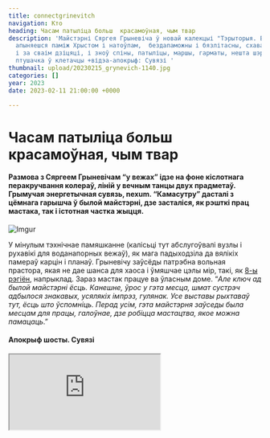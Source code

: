 ```yaml
---
title: connectgrinevitch
navigation: Кто
heading: Часам патыліца больш  красамоўная, чым твар
description: 'Майстэрні Сяргея Грыневіча ў новай калекцыі "Тэрыторыя. Вежы".  Калі
  апыняешся паміж Хрыстом і натоўпам,  бездапаможны і бязлітасны, схаваўшыся за маскай
  і за сваім дзіцяці, і зноў спіны, патыліцы, маршы, гарматы, нешта шэранькае і ціхая
  птушачка ў клетачцы +відэа-апокрыф: Сувязі '
thumbnail: upload/20230215_grynevich-1140.jpg
categories: []
year: 2023
date: 2023-02-11 21:00:00 +0000

---
```

# **Часам патыліца больш  красамоўная, чым твар**

#### Размова  з Сяргеем Грыневічам “у вежах” ідзе на фоне кіслотнага перакручвання колераў, ліній у вечным танцы двух прадметаў. Грымучая энергетычная сувязь, nexum. “Камасутру” дасталі з цёмнага гарышча ў былой майстэрні, дзе засталіся, як рэшткі прац мастака, так і істотная частка жыцця.

![Imgur](https://i.imgur.com/yuaBwBg.jpg)

У мінулым тэхнічнае памяшканне (калісьці тут абслугоўвалі вузлы і рухавікі для воданапорных вежаў), як мага падыходзіла да вялікіх памераў карцін і планаў. Грыневічу заўсёды патрэбна вольная прастора, якая не дае шанса для хаоса і ўмяшчае цэлы мір,  такі, як [8-ы рэгіён](https://www.mamgrodno.com/panorama/pano2.html), напрыклад. Зараз мастак працуе ва ўласным доме. “_Але ключ ад былой майстэрні ёсць. Канешне, ўрос у гэта месца, шмат сустрэч адбылося знакавых, усялякіх імпрэз, гулянак. Усе выставы рыхтаваў тут, ёсць што ўспомніць. Перад усім, гэта майстэрня заўседы была месцам для працы, галоўнае, дзе робіцца мастацтва, якое можна памацаць_.”

#### Апокрыф шосты. Сувязі

<div><iframe class="youtube" src="https://www.youtube.com/embed/dVYcgy_S0KU"></div>
  
_Вежы нечым нагадваюць мастацкія сквоты ў Парыжу. Ёсць у іх багемная атмасфера. Тут перабывала народу шмат. Кілаграм кавы выпіваўся за тры, чатыры дні летам, бо  заўсёды прыходзілі людзі, прыязджалі нашы калегі: беларускія мастакі і з за мяжы. Кава пілася перманентна, проста без перапынку. Ну і ў вогуле прыгожае месца. Яно такое лакальнае, садочак невялічкі ёсць, ў той самы час знаходзіцца ў цэнтры,  пры гэтым пастараль пэўная існуе_.
  
#### … Я не згодны, што ў мяне кахання няма

_“Камасутра” – гэта таксама пра каханне, проста такая вобразная мова выбрана. У мяне цэлыя цыклы твораў, прысвечаныя  жаночай прыгажосці. Ёсць сентэнцыя, якую я падтрымліваю, што на свеце існуе  дзве тэмы па вялікаму рахунку: каханне і смерць, ўсе астатняе – адгалінаванні. І там, дзе разбуральнае нешта у мастацтве, побач ідзе каханне. Цяжка падзяліць, таму што яны заўсёды разам, узаемадапаўняльныя адно адным.  Гэта ў абодвух накірунках нешта непазбежнае. Апошняя мая выстава “Дэмаграфія”, яна як раз была пра смерць, але і пра каханне_. 

**Удакладненне ад mamgrodnо**: Доўжылася выстава ў мінулым року у Менску усяго 10 дзён, але пабіла  рэкорды двух дзесяцігоддзяў, толькі за апошнія 2 дні у Палацы мастацтваў “Дэмаграфію” паглядзелі  амаль 19 тысяч назіральнікаў.

#### Белая палатно – самае прыгожае, цікавей, чым нешта 

_Апошні час: он увогуле такі хуткі і зменлівы, што жыццё нашмат цікавей, чым само мастацтва. І мы павінны рэфлексаваць з пэўнай дыстанцыяй, з адлегласці, каб не стаць заменай той жа самай журналістыцы, рэпартажу. Павінны не толькі карамелькі  маляваць, але перапрацоўваць, ставіць пытанні, якія іншыя галіны  дзейнасці не могуць паставіць перад чалавекам. Вось такі удзел цяперашняга мастацтва. Сапраўднага_. 

… _Белая палатно – самае прыгожае, цікавей чым нешта. Аднак, цяпер працаваць немагчыма, вялікія высілкі трэба  прыкласці, каб заставіць сябе працаваць. Жыццё пастаўлена на паўзу, але ж адзіным паратункам ад дэпрэсіі з’яўляецца праца. Вось такое замкнёнае кола. Пераадольваючы сваё эга, застаўляеш сябе нешта рабіць, і праз некаторы непрацяглы час забываешь пра дэпрэсію. Гэта самая выдатная тэрапія, лепей за ўсё. Ну і,канешне… тое, што прыходзіцца працаваць у стол, таму што пакуль магчымасці выставіцца няма, забанены у краіне па ўсіх накірунках_.
  
![Imgur](https://i.imgur.com/XiUU6qK.jpg)
  
#### Часам патыліца больш  красамоўная, чым твар 

Дома у Сяргея Грыневіча таксама абсталявана майстэрня, апошнія гады ён амаль ўвесь час там.  Працы, старыя і новыя: дастаўленыя з вернісажэй і, калі “алей яшчэ сохне”, чакаюць свайго часа.

_У майстэрні раптам апыняешся паміж Хрыстом і натоўпам, бездапаможны і бязлітасны, схаваўшыся за маскай і за сваім дзіцяці, і зноў спіны, патыліцы, маршы, гарматы, нешта шэранькае і ціхая птушачка ў клетачцы…  “_Спін  жаночых колькі я скалеозных панамалёўваў, часам спіна можа больш сказаць, чым твар. Патыліца больш  красамоўная, чым твар. Намаляваў нядаўна такого мужычка з вельмі характэрнай патыліцай. Працаўнік жкг, бачыш, вось які ён пазнавальны”_…

![Imgur](https://i.imgur.com/FnthlvC.jpg)

_Каб асобна для душы намаляваць прыгажосць, гэта, канешне, я сабе забараняю. Гэта так, для людзей, калі надта просяць. Не ўмею адмаўляць, калі на пленэры ці галерэйшчыкі нешта просяць, таксама нешта хочаш пакінуць сваё, прыгожае,так што гэта такая забарона, якая парушаецца час ад часу. Я люблю людзей маляваць, партрэты, а ёсць жа прыгожыя людзі.  Як не стараешся, а усе роўна прыгожыя. Мусіш маляваць прыгажосць, але_…
  
Неформальная история Башен + видео: [**Как Кася  и Бася оказались в тупике**](https://www.mamgrodno.com/projects/vejahistory.html)
  
Проект: Территория. Башни. Часть первая. [**Юрий Яковенко. Время**](https://www.mamgrodno.com/projects/timeyakovenko.html)
  
Проект: Территория. Башни. Часть вторая. [**Иван Русачек.Дом**](https://www.mamgrodno.com/projects/homerusachek.html)

Проект: Территория. Башни. Часть третья [**Александр Болдаков. Вода**](https://www.mamgrodno.com/projects/waterboldakov.html)

Проект: Территория. Башни. Часть четвертая [**Валентина Шоба. Дружба.**](https://www.mamgrodno.com/projects/friendshsiphoba.html)
  
Проект: Территория. Башни. Часть пятая [**Владимир Пантелеев. Семья**](https://www.mamgrodno.com/projects/familypanteleev.html)
  
Увесь праект на беларускай мове [**тут**](https://www.mamgrodno.com/projects/belvezyall.html)  
  
Аўтар тэкста: **Іна МАКСІМЧЫК**
  
Аўтар фота, відэа: **Кацярына ГАРДЗЕЕВА**
  
**Абавазкова патрэбны дазвол ад аўтараў на перадрук у медыа**